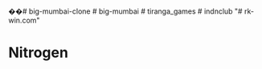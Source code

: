 ��#   b i g - m u m b a i - c l o n e 
 
 #   b i g - m u m b a i 
 
 
#   t i r a n g a _ g a m e s  
 #   i n d n c l u b  
 "# rk-win.com" 
# Nitrogen
